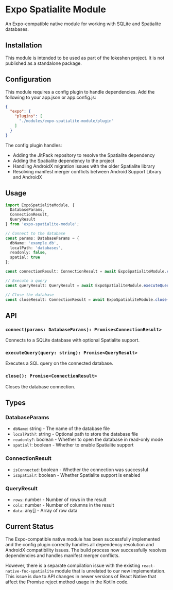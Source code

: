 # Expo Spatialite Module

An Expo-compatible native module for working with SQLite and Spatialite databases.

## Installation

This module is intended to be used as part of the lokeshen project. It is not published as a standalone package.

## Configuration

This module requires a config plugin to handle dependencies. Add the following to your app.json or app.config.js:

```json
{
  "expo": {
    "plugins": [
      "./modules/expo-spatialite-module/plugin"
    ]
  }
}
```

The config plugin handles:
- Adding the JitPack repository to resolve the Spatialite dependency
- Adding the Spatialite dependency to the project
- Handling AndroidX migration issues with the older Spatialite library
- Resolving manifest merger conflicts between Android Support Library and AndroidX

## Usage

```typescript
import ExpoSpatialiteModule, { 
  DatabaseParams, 
  ConnectionResult, 
  QueryResult 
} from 'expo-spatialite-module';

// Connect to the database
const params: DatabaseParams = {
  dbName: 'example.db',
  localPath: 'databases',
  readonly: false,
  spatial: true
};

const connectionResult: ConnectionResult = await ExpoSpatialiteModule.connect(params);

// Execute a query
const queryResult: QueryResult = await ExpoSpatialiteModule.executeQuery('SELECT * FROM sqlite_master');

// Close the database
const closeResult: ConnectionResult = await ExpoSpatialiteModule.close();
```

## API

### `connect(params: DatabaseParams): Promise<ConnectionResult>`

Connects to a SQLite database with optional Spatialite support.

### `executeQuery(query: string): Promise<QueryResult>`

Executes a SQL query on the connected database.

### `close(): Promise<ConnectionResult>`

Closes the database connection.

## Types

### DatabaseParams
- `dbName`: string - The name of the database file
- `localPath?`: string - Optional path to store the database file
- `readonly?`: boolean - Whether to open the database in read-only mode
- `spatial?`: boolean - Whether to enable Spatialite support

### ConnectionResult
- `isConnected`: boolean - Whether the connection was successful
- `isSpatial?`: boolean - Whether Spatialite support is enabled

### QueryResult
- `rows`: number - Number of rows in the result
- `cols`: number - Number of columns in the result
- `data`: any[] - Array of row data

## Current Status

The Expo-compatible native module has been successfully implemented and the config plugin correctly handles all dependency resolution and AndroidX compatibility issues. The build process now successfully resolves dependencies and handles manifest merger conflicts.

However, there is a separate compilation issue with the existing `react-native-fnc-spatialite` module that is unrelated to our new implementation. This issue is due to API changes in newer versions of React Native that affect the Promise reject method usage in the Kotlin code.